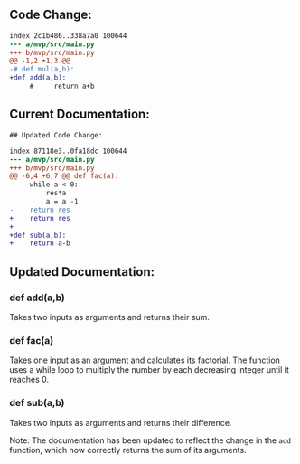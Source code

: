 ## Code Change:
```diff --git a/mvp/src/main.py b/mvp/src/main.py
index 2c1b486..338a7a0 100644
--- a/mvp/src/main.py
+++ b/mvp/src/main.py
@@ -1,2 +1,3 @@
-# def mul(a,b):
+def add(a,b):
     #     return a+b
```

## Current Documentation:
    ## Updated Code Change:

```diff --git a/mvp/src/main.py b/mvp/src/main.py
index 87118e3..0fa18dc 100644
--- a/mvp/src/main.py
+++ b/mvp/src/main.py
@@ -6,4 +6,7 @@ def fac(a):
     while a < 0:
         res*a
         a = a -1
-    return res
+    return res
+
+def sub(a,b):
+    return a-b
```

## Updated Documentation:

### def add(a,b)

Takes two inputs as arguments and returns their sum.

### def fac(a)

Takes one input as an argument and calculates its factorial. The function uses a while loop to multiply the number by each decreasing integer until it reaches 0.

### def sub(a,b)

Takes two inputs as arguments and returns their difference.

Note: The documentation has been updated to reflect the change in the `add` function, which now correctly returns the sum of its arguments.